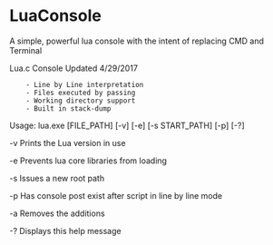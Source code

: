 # LuaConsole

A simple, powerful lua console with the intent of replacing CMD and Terminal

Lua.c Console Updated 4/29/2017

        - Line by Line interpretation
        - Files executed by passing
        - Working directory support
        - Built in stack-dump


Usage: lua.exe [FILE_PATH] [-v] [-e] [-s START_PATH] [-p] [-?]


-v       Prints the Lua version in use

-e       Prevents lua core libraries from loading

-s       Issues a new root path

-p       Has console post exist after script in line by line mode

-a       Removes the additions

-?       Displays this help message
